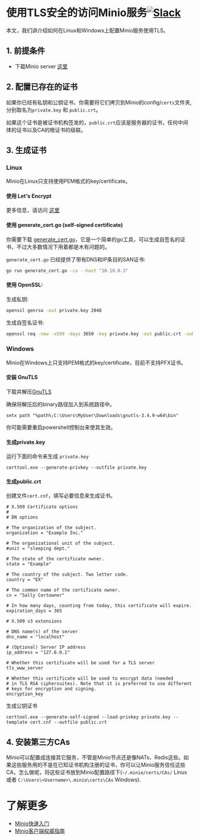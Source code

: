 # 使用TLS安全的访问Minio服务[![Slack](https://slack.minio.io/slack?type=svg)](https://slack.minio.io)

本文，我们讲介绍如何在Linux和Windows上配置Minio服务使用TLS。

## 1. 前提条件

* 下载Minio server [这里](https://docs.minio.io/cn/minio-quickstart-guide)

## 2. 配置已存在的证书

如果你已经有私钥和公钥证书，你需要将它们拷贝到Minio的config/`certs`文件夹,分别取名为`private.key` 和 `public.crt`。

如果这个证书是被证书机构签发的，`public.crt`应该是服务器的证书，任何中间体的证书以及CA的根证书的级联。

## 3. 生成证书

### Linux

Minio在Linux只支持使用PEM格式的key/certificate。

#### 使用 Let's Encrypt

更多信息，请访问 [这里](https://docs.minio.io/cn/generate-let-s-encypt-certificate-using-concert-for-minio)

#### 使用 generate_cert.go (self-signed certificate)

你需要下载 [generate_cert.go](https://golang.org/src/crypto/tls/generate_cert.go?m=text)，它是一个简单的go工具，可以生成自签名的证书，不过大多数情况下用着都是木有问题的。

`generate_cert.go` 已经提供了带有DNS和IP条目的SAN证书:

```sh
go run generate_cert.go -ca --host "10.10.0.3"
```

#### 使用 OpenSSL:

生成私钥:

```sh
openssl genrsa -out private.key 2048
```

生成自签名证书:

```sh
openssl req -new -x509 -days 3650 -key private.key -out public.crt -subj "/C=US/ST=state/L=location/O=organization/CN=domain"
```

### Windows

Minio在Windows上只支持PEM格式的key/certificate，目前不支持PFX证书。

#### 安装 GnuTLS

下载并解压[GnuTLS](http://www.gnutls.org/download.html)

确保将解压后的binary路径加入到系统路径中。

```
setx path "%path%;C:\Users\MyUser\Downloads\gnutls-3.4.9-w64\bin"
```

你可能需要重启powershell控制台来使其生效。

#### 生成private.key

运行下面的命令来生成 `private.key`

```
certtool.exe --generate-privkey --outfile private.key
```

#### 生成public.crt

创建文件`cert.cnf`，填写必要信息来生成证书。

```
# X.509 Certificate options
#
# DN options

# The organization of the subject.
organization = "Example Inc."

# The organizational unit of the subject.
#unit = "sleeping dept."

# The state of the certificate owner.
state = "Example"

# The country of the subject. Two letter code.
country = "EX"

# The common name of the certificate owner.
cn = "Sally Certowner"

# In how many days, counting from today, this certificate will expire.
expiration_days = 365

# X.509 v3 extensions

# DNS name(s) of the server
dns_name = "localhost"

# (Optional) Server IP address
ip_address = "127.0.0.1"

# Whether this certificate will be used for a TLS server
tls_www_server

# Whether this certificate will be used to encrypt data (needed
# in TLS RSA ciphersuites). Note that it is preferred to use different
# keys for encryption and signing.
encryption_key
```

生成公钥证书

```
certtool.exe --generate-self-signed --load-privkey private.key --template cert.cnf --outfile public.crt
```

## 4. 安装第三方CAs

Minio可以配置成连接其它服务，不管是Minio节点还是像NATs、Redis这些。如果这些服务用的不是在已知证书机构注册的证书，你可以让Minio服务信任这些CA，怎么做呢，将这些证书放到Minio配置路径下(`~/.minio/certs/CAs/` Linux 或者 `C:\Users\<Username>\.minio\certs\CAs` Windows).

# 了解更多
* [Minio快速入门](https://docs.minio.io/cn/minio-quickstart-guide)
* [Minio客户端权威指南](https://docs.minio.io/cn/minio-client-complete-guide)
